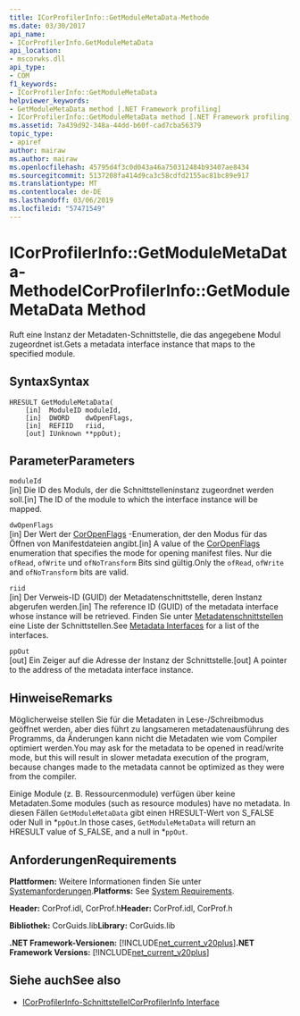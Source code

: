 ```yaml
---
title: ICorProfilerInfo::GetModuleMetaData-Methode
ms.date: 03/30/2017
api_name:
- ICorProfilerInfo.GetModuleMetaData
api_location:
- mscorwks.dll
api_type:
- COM
f1_keywords:
- ICorProfilerInfo::GetModuleMetaData
helpviewer_keywords:
- GetModuleMetaData method [.NET Framework profiling]
- ICorProfilerInfo::GetModuleMetaData method [.NET Framework profiling]
ms.assetid: 7a439d92-348a-44dd-b60f-cad7cba56379
topic_type:
- apiref
author: mairaw
ms.author: mairaw
ms.openlocfilehash: 45795d4f3c0d043a46a750312484b93407ae8434
ms.sourcegitcommit: 5137208fa414d9ca3c58cdfd2155ac81bc89e917
ms.translationtype: MT
ms.contentlocale: de-DE
ms.lasthandoff: 03/06/2019
ms.locfileid: "57471549"
---
```

# <a name="icorprofilerinfogetmodulemetadata-method"></a><span data-ttu-id="487ed-102">ICorProfilerInfo::GetModuleMetaData-Methode</span><span class="sxs-lookup"><span data-stu-id="487ed-102">ICorProfilerInfo::GetModuleMetaData Method</span></span>
<span data-ttu-id="487ed-103">Ruft eine Instanz der Metadaten-Schnittstelle, die das angegebene Modul zugeordnet ist.</span><span class="sxs-lookup"><span data-stu-id="487ed-103">Gets a metadata interface instance that maps to the specified module.</span></span>  
  
## <a name="syntax"></a><span data-ttu-id="487ed-104">Syntax</span><span class="sxs-lookup"><span data-stu-id="487ed-104">Syntax</span></span>  
  
```  
HRESULT GetModuleMetaData(  
    [in]  ModuleID moduleId,  
    [in]  DWORD    dwOpenFlags,  
    [in]  REFIID   riid,  
    [out] IUnknown **ppOut);  
```  
  
## <a name="parameters"></a><span data-ttu-id="487ed-105">Parameter</span><span class="sxs-lookup"><span data-stu-id="487ed-105">Parameters</span></span>  
 `moduleId`  
 <span data-ttu-id="487ed-106">[in] Die ID des Moduls, der die Schnittstelleninstanz zugeordnet werden soll.</span><span class="sxs-lookup"><span data-stu-id="487ed-106">[in] The ID of the module to which the interface instance will be mapped.</span></span>  
  
 `dwOpenFlags`  
 <span data-ttu-id="487ed-107">[in] Der Wert der [CorOpenFlags](../../../../docs/framework/unmanaged-api/metadata/coropenflags-enumeration.md) -Enumeration, der den Modus für das Öffnen von Manifestdateien angibt.</span><span class="sxs-lookup"><span data-stu-id="487ed-107">[in] A value of the [CorOpenFlags](../../../../docs/framework/unmanaged-api/metadata/coropenflags-enumeration.md) enumeration that specifies the mode for opening manifest files.</span></span> <span data-ttu-id="487ed-108">Nur die `ofRead`, `ofWrite` und `ofNoTransform` Bits sind gültig.</span><span class="sxs-lookup"><span data-stu-id="487ed-108">Only the `ofRead`, `ofWrite` and `ofNoTransform` bits are valid.</span></span>  
  
 `riid`  
 <span data-ttu-id="487ed-109">[in] Der Verweis-ID (GUID) der Metadatenschnittstelle, deren Instanz abgerufen werden.</span><span class="sxs-lookup"><span data-stu-id="487ed-109">[in] The reference ID (GUID) of the metadata interface whose instance will be retrieved.</span></span> <span data-ttu-id="487ed-110">Finden Sie unter [Metadatenschnittstellen](../../../../docs/framework/unmanaged-api/metadata/metadata-interfaces.md) eine Liste der Schnittstellen.</span><span class="sxs-lookup"><span data-stu-id="487ed-110">See [Metadata Interfaces](../../../../docs/framework/unmanaged-api/metadata/metadata-interfaces.md) for a list of the interfaces.</span></span>  
  
 `ppOut`  
 <span data-ttu-id="487ed-111">[out] Ein Zeiger auf die Adresse der Instanz der Schnittstelle.</span><span class="sxs-lookup"><span data-stu-id="487ed-111">[out] A pointer to the address of the metadata interface instance.</span></span>  
  
## <a name="remarks"></a><span data-ttu-id="487ed-112">Hinweise</span><span class="sxs-lookup"><span data-stu-id="487ed-112">Remarks</span></span>  
 <span data-ttu-id="487ed-113">Möglicherweise stellen Sie für die Metadaten in Lese-/Schreibmodus geöffnet werden, aber dies führt zu langsameren metadatenausführung des Programms, da Änderungen kann nicht die Metadaten wie vom Compiler optimiert werden.</span><span class="sxs-lookup"><span data-stu-id="487ed-113">You may ask for the metadata to be opened in read/write mode, but this will result in slower metadata execution of the program, because changes made to the metadata cannot be optimized as they were from the compiler.</span></span>  
  
 <span data-ttu-id="487ed-114">Einige Module (z. B. Ressourcenmodule) verfügen über keine Metadaten.</span><span class="sxs-lookup"><span data-stu-id="487ed-114">Some modules (such as resource modules) have no metadata.</span></span> <span data-ttu-id="487ed-115">In diesen Fällen `GetModuleMetaData` gibt einen HRESULT-Wert von S_FALSE oder Null in \*`ppOut`.</span><span class="sxs-lookup"><span data-stu-id="487ed-115">In those cases, `GetModuleMetaData` will return an HRESULT value of S_FALSE, and a null in \*`ppOut`.</span></span>  
  
## <a name="requirements"></a><span data-ttu-id="487ed-116">Anforderungen</span><span class="sxs-lookup"><span data-stu-id="487ed-116">Requirements</span></span>  
 <span data-ttu-id="487ed-117">**Plattformen:** Weitere Informationen finden Sie unter [Systemanforderungen](../../../../docs/framework/get-started/system-requirements.md).</span><span class="sxs-lookup"><span data-stu-id="487ed-117">**Platforms:** See [System Requirements](../../../../docs/framework/get-started/system-requirements.md).</span></span>  
  
 <span data-ttu-id="487ed-118">**Header:** CorProf.idl, CorProf.h</span><span class="sxs-lookup"><span data-stu-id="487ed-118">**Header:** CorProf.idl, CorProf.h</span></span>  
  
 <span data-ttu-id="487ed-119">**Bibliothek:** CorGuids.lib</span><span class="sxs-lookup"><span data-stu-id="487ed-119">**Library:** CorGuids.lib</span></span>  
  
 <span data-ttu-id="487ed-120">**.NET Framework-Versionen:** [!INCLUDE[net_current_v20plus](../../../../includes/net-current-v20plus-md.md)]</span><span class="sxs-lookup"><span data-stu-id="487ed-120">**.NET Framework Versions:** [!INCLUDE[net_current_v20plus](../../../../includes/net-current-v20plus-md.md)]</span></span>  
  
## <a name="see-also"></a><span data-ttu-id="487ed-121">Siehe auch</span><span class="sxs-lookup"><span data-stu-id="487ed-121">See also</span></span>
- [<span data-ttu-id="487ed-122">ICorProfilerInfo-Schnittstelle</span><span class="sxs-lookup"><span data-stu-id="487ed-122">ICorProfilerInfo Interface</span></span>](../../../../docs/framework/unmanaged-api/profiling/icorprofilerinfo-interface.md)
